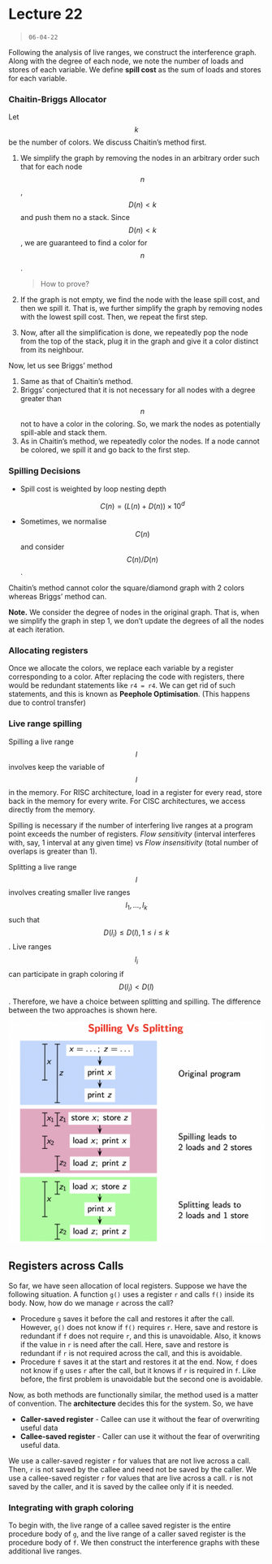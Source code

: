 # Lecture 22

> `06-04-22`

Following the analysis of live ranges, we construct the interference graph. Along with the degree of each node, we note the number of loads and stores of each variable. We define **spill cost** as the sum of loads and stores for each variable.

### Chaitin-Briggs Allocator

Let $$k$$ be the number of colors. We discuss Chaitin’s method first.

1. We simplify the graph by removing the nodes in an arbitrary order such that for each node $$n$$, $$D(n) < k$$ and push them no a stack. Since $$D(n) < k$$, we are guaranteed to find a color for $$n$$.

   > How to prove?

2. If the graph is not empty, we find the node with the lease spill cost, and then we spill it. That is, we further simplify the graph by removing nodes with the lowest spill cost. Then, we repeat the first step.

3. Now, after all the simplification is done, we repeatedly pop the node from the top of the stack, plug it in the graph and give it a color distinct from its neighbour.

Now, let us see Briggs’ method

1. Same as that of Chaitin’s method.
2. Briggs’ conjectured that it is not necessary for all nodes with a degree greater than $$n$$ not to have a color in the coloring. So, we mark the nodes as potentially spill-able and stack them.
3. As in Chaitin’s method, we repeatedly color the nodes. If a node cannot be colored, we spill it and go back to the first step.

### Spilling Decisions

- Spill cost is weighted by loop nesting depth 

  
  $$
  C(n) = (L(n) + D(n)) \times 10^d
  $$
  
- Sometimes, we normalise $$C(n)$$ and consider $$C(n)/D(n)$$.

Chaitin’s method cannot color the square/diamond graph with 2 colors whereas Briggs’ method can.

**Note.** We consider the degree of nodes in the original graph. That is, when we simplify the graph in step 1, we don’t update the degrees of all the nodes at each iteration.

### Allocating registers

Once we allocate the colors, we replace each variable by a register corresponding to a color. After replacing the code with registers, there would be redundant statements like `r4 = r4`. We can get rid of such statements, and this is known as **Peephole Optimisation**. (This happens due to control transfer)

### Live range spilling

Spilling a live range $$l$$ involves keep the variable of $$l$$ in the memory. For RISC architecture, load in a register for every read, store back in the memory for every write. For CISC architectures, we access directly from the memory.

Spilling is necessary if the number of interfering live ranges at a program point exceeds the number of registers. *Flow sensitivity* (interval interferes with, say, 1 interval at any given time) vs *Flow insensitivity* (total number of overlaps is greater than 1).

Splitting a live range $$l$$ involves creating smaller live ranges $$l_1, \dots, l_k$$ such that $$D(l_i) \leq D(l), 1 \leq i \leq k$$.  Live ranges $$l_i$$ can participate in graph coloring if $$D(l_i) < D(l)$$. Therefore, we have a choice between splitting and spilling. The difference between the two approaches is shown here.

![image-20220406114350123](/assets/img/IPL/image-20220406114350123.png)

## Registers across Calls

So far, we have seen allocation of local registers. Suppose we have the following situation. A function `g()` uses a register `r` and calls `f()` inside its body. Now, how do we manage `r` across the call?

- Procedure `g` saves it before the call and restores it after the call. However, `g()` does not know if `f()` requires `r`. Here, save and restore is redundant if `f` does not require `r`, and this is unavoidable. Also, it knows if the value in `r` is need after the call. Here, save and restore is redundant if `r` is not required across the call, and this is avoidable.
- Procedure `f` saves it at the start and restores it at the end. Now, `f` does not know if `g` uses `r` after the call, but it knows if `r` is required in `f`. Like before, the first problem is unavoidable but the second one is avoidable.

Now, as both methods are functionally similar, the method used is a matter of convention. The **architecture** decides this for the system. So, we have

- **Caller-saved register** - Callee can use it without the fear of overwriting useful data
- **Callee-saved register** - Caller can use it without the fear of overwriting useful data.

We use a caller-saved register `r` for values that are not live across a call. Then, `r` is not saved by the callee and need not be saved by the caller. We use a callee-saved register `r` for values that are live across a call. `r` is not saved by the caller, and it is saved by the callee only if it is needed. 

### Integrating with graph coloring

To begin with, the live range of a callee saved register is the entire procedure body of `g`, and the live range of a caller saved register is the procedure body of `f`. We then construct the interference graphs with these additional live ranges.